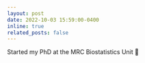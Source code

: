 ```yaml
---
layout: post
date: 2022-10-03 15:59:00-0400
inline: true
related_posts: false
---
```


Started my PhD at the MRC Biostatistics Unit 📖
